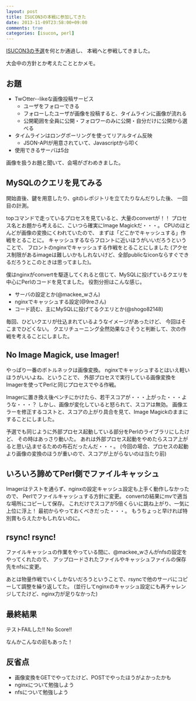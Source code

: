 ```yaml
---
layout: post
title: ISUCON3の本戦に参加してきた
date: 2013-11-09T23:58:00+09:00
comments: true
categories: [isucon, perl]
---
```


[ISUCON3の予選](http://shogo82148.github.io/blog/2013/10/07/isucon3-qualify/)を何とか通過し、
本戦へと参戦してきました。

大会中の方針とか考えたこととかメモ。

## お題

- Tw○tter--likeな画像投稿サービス
  - ユーザをフォローできる
  - フォローしたユーザが画像を投稿すると、タイムラインに画像が流れる
  - 公開範囲を全員に公開・フォロワーのみに公開・自分だけに公開から選べる
- タイムラインはロングポーリングを使ってリアルタイム反映
  - JSON-APIが用意されていて、Javascriptから叩く
- 使用できるサーバは5台

画像を扱うお題と聞いて、会場がざわめきました。


## MySQLのクエリを見てみる

開始直後、鍵を用意したり、gitのレポジトリを立てたりなんだりした後、
一回目の計測。

topコマンドで走っているプロセスを見ていると、大量のconvertが！！
プロセス名とお題から考えるに、こいつら確実にImage Magickだ・・・。
CPUのほとんどが画像の変換にくわれていたので、
まずは「どこかでキャッシュする」作戦をとることに。
キャッシュするならフロントに近いほうがいいだろうということで、
フロントのnginxでキャッシュする作戦をとることにしました
(アクセス制限があるimageは難しいかもしれないけど、全部publicなiconならすぐできるだろうとこのときは思ってました)。

僕はnginxがconvertを駆逐してくれると信じて、MySQLに投げているクエリを中心にPerlのコードを見てました。
役割分担はこんな感じ。

- サーバの設定とか(@mackee_wさん)
- nginxでキャッシュする設定(@9reさん)
- コード読む、主にMySQLに投げてるクエリとか(@shogo82148)

毎回、ひどいクエリが仕込まれているようなイメージがあったけど、
今回はそこまでひどくない。
クエリチューニング全然効果なさそうと判断して、次の作戦を考えることにしました。


## No Image Magick, use Imager!

やっぱり一番のボトルネックは画像変換。
nginxでキャッシュするとはいえ軽いほうがいいよね、ということで、
外部プロセスで実行している画像変換をImagerを使ってPerlと同じプロセスでやる作戦。

Imagerに置き換え後ベンチにかけたら、若干スコアが・・・上がった・・・ような・・・？
しかし、画像が変化していると怒られて、スコアは無効。
画像エラーを修正するコストと、スコアの上がり具合を見て、Image Magickのままにすることにしました。

予選でも同じように外部プロセス起動している部分をPerlのライブラリにしたけど、
その時はあっさり動いた。
あれは外部プロセス起動をやめたらスコア上がると思い込ませるための布石だったんだ・・・。
(今回の場合、プロセスの起動より画像の変換のほうが重いので、スコアが上がらないのは当たり前)


## いろいろ諦めてPerl側でファイルキャッシュ

Imagerはテストを通らず、nginxの設定キャッシュ設定も上手く動作しなかったので、
Perlでファイルキャッシュする方針に変更。
convertの結果にmvで適当な場所にコピーして保存。
これだけでスコアが5倍くらいに跳ね上がり、一気に上位に浮上！
最初からやっておくべきだった・・・。
もうちょっと早ければ特別賞もらえたかもしれないのに。


## rsync! rsync!

ファイルキャッシュの作業をやっている間に、@mackee_wさんがnfsの設定をやってくれたので、
アップロードされたファイルやキャッシュファイルの保存先をnfsに変更。

あとは物量作戦でいくしかないだろうということで、rsyncで他のサーバにコピーして調整を繰り返してた。
(並行してnginxのキャッシュ設定にも再チャレンジしてたけど、nginx力が足りなかった)


## 最終結果

テストFAILした!! No Score!!

なんかこんなの前もあった！


## 反省点

- 画像変換をGETでやってたけど、POSTでやったほうがよかったかも
- nginxについて勉強しよう
- nfsについて勉強しよう
